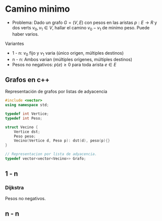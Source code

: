 # Camino minimo

- Problema: Dado un grafo $G = (V, E)$ con pesos en las aristas $p: E \to R$ y
  dos verts $v_0, v_1 \in V$, hallar el camino $v_0-v_1$ de minimo peso. Puede
  haber varios.

Variantes

- 1 - n: $v_0$ fijo y $v_1$ varia (único origen, múltiples destinos)
- n - n: Ambos varian (múltiples orígenes, múltiples destinos)
- Pesos no negativos: $p(e) \geq 0$ para toda arista $e \in E$

## Grafos en c++

Representación de grafos por listas de adyacencia

```cpp
#include <vector>
using namespace std;

typedef int Vertice;
typedef int Peso;

struct Vecino {
    Vertice dst;
    Peso peso;
    Vecino(Vertice d, Peso p): dst(d), peso(p){}
}

// Representacion por lista de adyacencia.
typedef vector<vector<Vecino>> Grafo;
```

## 1 - n

### Dijkstra

Pesos no negativos.




## n - n